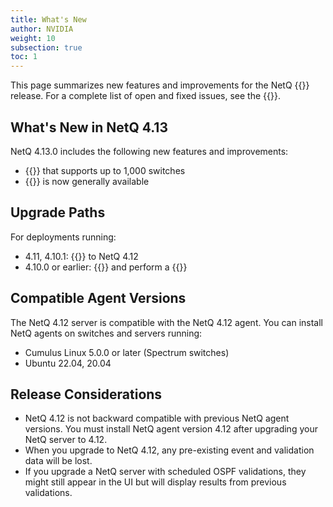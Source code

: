 ```yaml
---
title: What's New
author: NVIDIA
weight: 10
subsection: true
toc: 1
---
```


This page summarizes new features and improvements for the NetQ {{<version>}} release. For a complete list of open and fixed issues, see the {{<link title="NVIDIA NetQ 4.13 Release Notes" text="release notes">}}.

## What's New in NetQ 4.13

NetQ 4.13.0 includes the following new features and improvements:

- {{<link title="Before You Install" text="New installation option">}} that supports up to 1,000 switches
- {{<link title="Interfaces/#compare-link-interfaces" text="Link health view">}} is now generally available


## Upgrade Paths

For deployments running:

- 4.11, 4.10.1: {{<link title="Upgrade NetQ Virtual Machines" text="upgrade directly">}} to NetQ 4.12
- 4.10.0 or earlier: {{<link title="Back Up and Restore NetQ" text="back up your NetQ data">}} and perform a {{<link title="Install the NetQ System" text="new installation">}}

## Compatible Agent Versions

The NetQ 4.12 server is compatible with the NetQ 4.12 agent. You can install NetQ agents on switches and servers running:

- Cumulus Linux 5.0.0 or later (Spectrum switches)
- Ubuntu 22.04, 20.04

## Release Considerations

- NetQ 4.12 is not backward compatible with previous NetQ agent versions. You must install NetQ agent version 4.12 after upgrading your NetQ server to 4.12.
- When you upgrade to NetQ 4.12, any pre-existing event and validation data will be lost.
- If you upgrade a NetQ server with scheduled OSPF validations, they might still appear in the UI but will display results from previous validations.